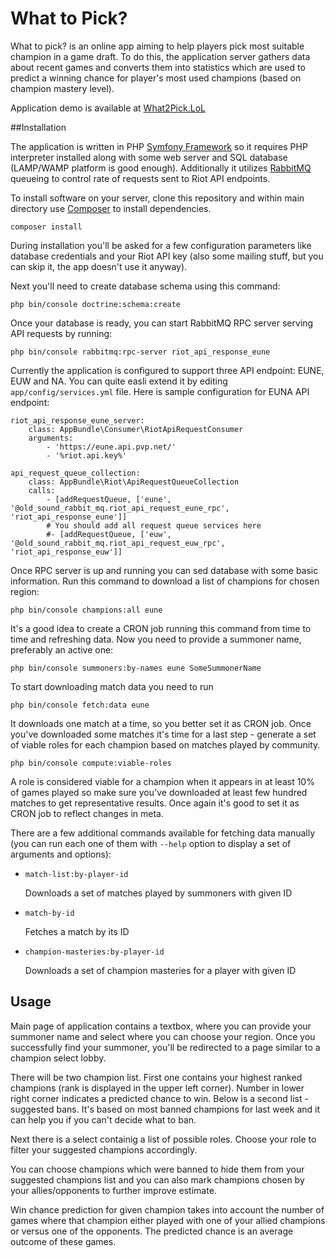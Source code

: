 What to Pick?
================

What to pick? is an online app aiming to help players pick most suitable champion in a game draft. To do this, the application server gathers data about recent games and converts them into statistics which are used to predict a winning chance for player's most used champions (based on champion mastery level).

Application demo is available at [What2Pick.LoL](http://vps276282.ovh.net)

##Installation

The application is written in PHP [Symfony Framework](http://symfony.com/) so it requires PHP interpreter installed along with some web server and SQL database (LAMP/WAMP platform is good enough). Additionally it utilizes [RabbitMQ](https://www.rabbitmq.com/) queueing to control rate of requests sent to Riot API endpoints.

To install software on your server, clone this repository and within main directory use [Composer](https://getcomposer.org/) to install dependencies.

`composer install`

During installation you'll be asked for a few configuration parameters like database credentials and your Riot API key (also some mailing stuff, but you can skip it, the app doesn't use it anyway).

Next you'll need to create database schema using this command:

`php bin/console doctrine:schema:create`

Once your database is ready, you can start RabbitMQ RPC server serving API requests by running:

`php bin/console rabbitmq:rpc-server riot_api_response_eune`

Currently the application is configured to support three API endpoint: EUNE, EUW and NA. You can quite easli extend it by editing `app/config/services.yml` file. Here is sample configuration for EUNA API endpoint:

    riot_api_response_eune_server:
        class: AppBundle\Consumer\RiotApiRequestConsumer
        arguments:
            - 'https://eune.api.pvp.net/'
            - '%riot.api.key%'

    api_request_queue_collection:
        class: AppBundle\Riot\ApiRequestQueueCollection
        calls:
            - [addRequestQueue, ['eune', '@old_sound_rabbit_mq.riot_api_request_eune_rpc', 'riot_api_response_eune']]
            # You should add all request queue services here
            #- [addRequestQueue, ['euw',  '@old_sound_rabbit_mq.riot_api_request_euw_rpc',  'riot_api_response_euw']]

Once RPC server is up and running you can sed database with some basic information. Run this command to download a list of champions for chosen region:

`php bin/console champions:all eune`

It's a good idea to create a CRON job running this command from time to time and refreshing data. Now you need to provide a summoner name, preferably an active one:

`php bin/console summoners:by-names eune SomeSummonerName`

To start downloading match data you need to run

`php bin/console fetch:data eune`

It downloads one match at a time, so you better set it as CRON job. Once you've downloaded some matches it's time for a last step - generate a set of viable roles for each champion based on matches played by community.

`php bin/console compute:viable-roles`

A role is considered viable for a champion when it appears in at least 10% of games played so make sure you've downloaded at least few hundred matches to get representative results. Once again it's good to set it as CRON job to reflect changes in meta.

There are a few additional commands available for fetching data manually (you can run each one of them with `--help` option to display a set of arguments and options):
*   `match-list:by-player-id`
    
    Downloads a set of matches played by summoners with given ID

*   `match-by-id`

    Fetches a match by its ID

*   `champion-masteries:by-player-id`

    Downloads a set of champion masteries for a player with given ID

## Usage

Main page of application contains a textbox, where you can provide your summoner name and select where you can choose your region. Once you successfully find your summoner, you'll be redirected to a page similar to a champion select lobby. 

There will be two champion list. First one contains your highest ranked champions (rank is displayed in the upper left corner). Number in lower right corner indicates a predicted chance to win. Below is a second list - suggested bans. It's based on most banned champions for last week and it can help you if you can't decide what to ban. 

Next there is a select containig a list of possible roles. Choose your role to filter your suggested champions accordingly.

You can choose champions which were banned to hide them from your suggested champions list and you can also mark champions chosen by your allies/opponents to further improve estimate.

Win chance prediction for given champion takes into account the number of games where that champion either played with one of your allied champions or versus one of the opponents. The predicted chance is an average outcome of these games.